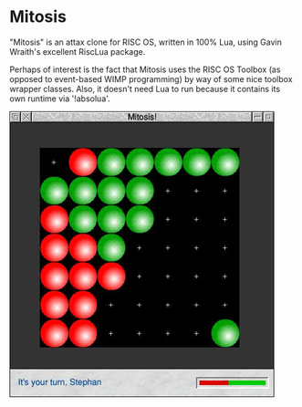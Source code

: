 # Mitosis

"Mitosis" is an attax clone for RISC OS, written in 100% Lua, using Gavin Wraith's excellent RiscLua package.

Perhaps of interest is the fact that Mitosis uses the RISC OS Toolbox (as opposed to event-based WIMP programming) by way of some nice toolbox wrapper classes. Also, it doesn't need Lua to run because it contains its own runtime via '!absolua'.

![Screenshot](/screenshot.jpg)

